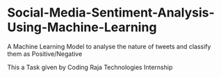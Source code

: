 # Social-Media-Sentiment-Analysis-Using-Machine-Learning
A Machine Learning Model to analyse the nature of tweets and classify them as Positive/Negative

This a Task given by Coding Raja Technologies Internship
